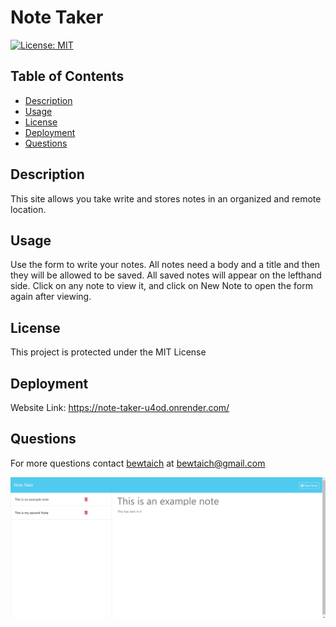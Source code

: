 # Note Taker
[![License: MIT](https://img.shields.io/badge/License-MIT-blue.svg)](https://opensource.org/licenses/MIT)

## Table of Contents

- [Description](#description)
- [Usage](#usage)
- [License](#license)
- [Deployment](#deployment)
- [Questions](#questions)
  
## Description

This site allows you take write and stores notes in an organized and remote location.

## Usage

Use the form to write your notes. All notes need a body and a title and then they will be allowed to be saved.
All saved notes will appear on the lefthand side. Click on any note to view it, and click on New Note
to open the form again after viewing.

## License

This project is protected under the MIT License

## Deployment

Website Link: https://note-taker-u4od.onrender.com/

## Questions

For more questions contact [bewtaich](https://github.com/bewtaich) at <bewtaich@gmail.com>

![Note Taker Website](noteTaker.png)
  